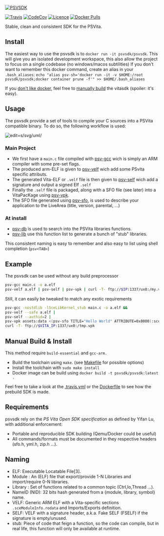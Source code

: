 [![PSVSDK](https://i.imgur.com/BOeAJIT.png?alternate=z31n9Rl)](https://github.com/psvsdk/psvsdk)

[![Travis](https://travis-ci.org/psvsdk/psvsdk.svg)](https://travis-ci.org/psvsdk/psvsdk)
[![CodeCov](https://img.shields.io/codecov/c/github/psvsdk/psvsdk.svg)](https://codecov.io/github/psvsdk/psvsdk)
[![Licence](https://img.shields.io/github/license/psvsdk/psvsdk.svg)](LICENSE)
[![Docker Pulls](https://img.shields.io/docker/pulls/psvsdk/psvsdk.svg)](https://hub.docker.com/r/psvsdk/psvsdk)

Stable, clean and consistent SDK for the PSVita.

## Install

The easiest way to use the psvsdk is to `docker run -it psvsdk/psvsdk`.
This will give you an isolated development workspace,
this also allow the project to focus on a single codebase (no windows/macos subtilities)
If you don't want to remember this docker command, create an alias in your `.bash_aliases`:
`echo "alias psv-sh='docker run -it -v $HOME:/root psvsdk/psvsdk;docker container prune -f'" >> $HOME/.bash_aliases`

If you [don't like docker](https://thepracticaldev.s3.amazonaws.com/i/bkvr83xnp350khbetqcw.JPG),
feel free to [manually build](#manual-build--install) the vitasdk (spoiler: it's easy).

## Usage

The psvsdk provide a set of tools to compile your C sources into a PSVita compatible binary.
To do so, the following workflow is used:

![edit=s/svg/uml/](http://www.plantuml.com/plantuml/svg/PP3DQiCm48JlVWgXSoDeUnGfWHPAwG-bEOPGzBD9tCYIaUIGOlpkNJiIgidjs_5QipEh48MFNMCgNU-zQ0_ac_JLH1ilx57NVldsjUNMQTY4WsXXQPs5BQTjE2sqf3S9IAAzKeMoU0ApInZ-uSxbx-sHfjUbEszv5JfvkKQPBaJmjxqH4ioIFeC5Bo9e8Y9PFxsI5ui9ZA6SQib-6qCN3-aYf9uonj0ZA7YCtZ1nuG-8YCDmPNENRTv5RScdTp-W8kLz-Md-LeDhJD41FNDsn4d5cCWbVTRJaBie7_AG-yZwo3ptDIq8BngMXhnzdUK-PrbtiaIP7GJdrlauRusCQ6evDe0PIp92UQbX9XEAtapDHEHHH2F26CFpXce5LdUD-GC0)

### Main Project

- We first have a `main.c` file compiled with [psv-gcc](docs/psv-gcc.1.md) wich is simply an ARM compiler with some pre-set flags.
- The produced arm-ELF is given to [psv-velf](docs/psv-velf.1.md) wich add some PSvita specific attributs.
- The generated Vita-ELF or `.velf` file is then given to [psv-self](docs/psv-self.1.md) wich add a signature and output a signed Elf `.self`
- Finally the `.self` file is packaged, along with a SFO file (see later) into a VitaPacKage using [psv-vpk](docs/psv-vpk.1.md).
- The SFO file generated using [psv-sfo](docs/psv-sfo.1.md), is used to describe your application to the LiveArea (title, version, parental, ...)

### At install

- [psv-db](docs/psv-db.1.md) is used to search into the PSVita libraries functions.
- [psv-lib](docs/psv-lib.1.md) use this function list to generate a bunch of "stub" libraries.

This consistent naming is easy to remember and also easy to list using shell completion (`psv<TAB>`)

## Example
The psvsdk can be used without any build preprocessor

```sh
psv-gcc main.c -o a.elf
psv-velf a.elf | psv-self | psv-vpk | curl -T- ftp://$IP:1337/ux0:/my.vpk
```

Still, it can easily be tweaked to match any exotic requirements

```sh
psv-gcc -nostdlib -lSceLibKernel_stub main.c -o a.elf &&
psv-velf --safe a.elf |
psv-self --authid=2 |
psv-vpk assets:data <(psv-sfo TITLE="Hello World" ATTRIBUTE=0x8000):sce_sys/param.sfo |
curl -T- ftp://$VITA_IP:1337/ux0:/tmp.vpk
```

## Manual Build & Install

This method require `build-essential` and `gcc-arm.`

- Build the toolchain using `make`. (see [Makefile](Makefile) for possible options)
- Install the toolchain with `sudo make install`
- Docker image can be build using `docker build -t psvsdk/psvsdk:latest .`

Feel free to take a look at the [.travis.yml](.travis.yml) or the [Dockerfile](Dockerfile) to see how the prebuild SDK is made.

## Requirements
psvsdk rely on the *PS Vita Open SDK specification* as defined by Yifan Lu, with additional enforcement:
- Portable and reproducible SDK building (Qemu/Docker could be useful)
- All commands/formats must be documented in they respective headers (sfo.h, yml.h, zip.h ...).

## Naming
- ELF: Executable Locatable File[3].
- Module : An (ELF) file that export/provide 1-N Libraries and import/require 0-N libraries.
- Library : Set of functions related to a common topic (Ctrl,Io,Thread ...).
- NameID (NID): 32 bits hash generated from a {module, library, symbol} name.
- VELF: Generic ARM ELF with a Vita-specific sections `.sceModuleInfo.rodata` and Imports/Exports definition.
- SELF: VELF with a signature header, a.k.a. Fake SELF (FSELF) if the signature is empty/unused.
- stub: Piece of code that feign a function, so the code can compile, but in real life, this function will only be available at runtime.


